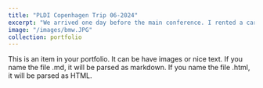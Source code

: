 ```yaml
---
title: "PLDI Copenhagen Trip 06-2024"
excerpt: "We arrived one day before the main conference. I rented a car for a one-day road trip. The original travel proposal included four famous castles and ancient villiges around Zealand island. But my advisor rejected it and chose to visit only one castle and a wild deer park. It turned out to be a wonderful and relexing trip. This picture was taken with our fancy car just before we set off."
image: "/images/bmw.JPG"
collection: portfolio
---
```


This is an item in your portfolio. It can be have images or nice text. If you name the file .md, it will be parsed as markdown. If you name the file .html, it will be parsed as HTML. 
